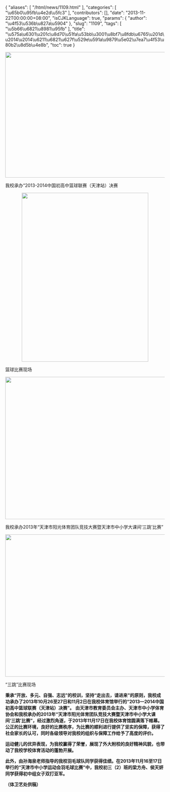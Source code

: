 {
    "aliases": [
        "/html/news/1109.html"
    ],
    "categories": [
        "\u65b0\u95fb\u4e2d\u5fc3"
    ],
    "contributors": [],
    "date": "2013-11-22T00:00:00+08:00",
    "isCJKLanguage": true,
    "params": {
        "author": "\u4f53\u536b\u827a\u5904"
    },
    "slug": "1109",
    "tags": [
        "\u5b66\u6821\u8981\u95fb"
    ],
    "title": "\u575a\u6301\u201c\u8d70\u51fa\u53bb\u3001\u8bf7\u8fdb\u6765\u201d\u2014\u2014\u6211\u6821\u627f\u529e\u591a\u9879\u5e02\u7ea7\u4f53\u80b2\u8d5b\u4e8b",
    "toc": true
}


<img
    src="https://cdn.tfls.online/mirror/full/4483aac80b10829efc7427d083c8208a86278211.jpg"
    style="display:block;margin-left:auto;margin-right:auto;"
    decoding="async"
    fetchpriority="auto"
    loading="lazy"
    height="397"
    width="600"
/>




我校承办“2013-2014中国初高中篮球联赛（天津站）决赛





<img
    src="https://cdn.tfls.online/mirror/full/56258d967518507a5b0a54d3ff332e22aae8ecf2.jpg"
    style="display:block;margin-left:auto;margin-right:auto;"
    decoding="async"
    fetchpriority="auto"
    loading="lazy"
    height="534"
    width="400"
/>




篮球比赛现场





<img
    src="https://cdn.tfls.online/mirror/full/91f4ffbfcc7ffc47c357eb3481a97ea6ec08b72f.jpg"
    style="display:block;margin-left:auto;margin-right:auto;"
    decoding="async"
    fetchpriority="auto"
    loading="lazy"
    height="450"
    width="600"
/>




我校承办2013年“天津市阳光体育团队竞技大赛暨天津市中小学大课间‘三跳’比赛”





<img
    src="https://cdn.tfls.online/mirror/full/eba42690ace70ce63a1cc873f4290dd0f6a55f1c.jpg"
    style="display:block;margin-left:auto;margin-right:auto;"
    decoding="async"
    fetchpriority="auto"
    loading="lazy"
    height="450"
    width="600"
/>




“三跳”比赛现场




  





**秉承“开放、多元、自强、志远”的校训，坚持“走出去，请进来”的原则，我校成功承办了2013年10月26至27日和11月2日在我校体育馆举行的“2013—2014中国初高中篮球联赛（天津站）决赛”。** **由天津市教育委员会主办、天津市中小学体育协会和我校承办的****2013****年“天津市阳光体育团队竞技大赛暨天津市中小学大课间‘三跳’比赛”，经过激烈角逐，于****2013****年****11****月****17****日在我校体育馆圆满落下帷幕。公正的比赛环境，良好的比赛秩序，为比赛的顺利进行提供了坚实的保障，获得了社会家长的认可，同时各级领导对我校的组织与保障工作给予了高度的评价。**




**运动健儿的优异表现，为我校赢得了荣誉，展现了外大附校的良好精神风貌，也带动了我校学校体育活动的蓬勃开展。**




**此外，由孙海泉老师指导的我校羽毛球队同学获得佳绩。在2013年11月16至17日举行的“天津市中小学运动会羽毛球比赛”中，我校初三（2）班的梁方舟、侯天妍同学获得初中组女子双打亚军。**




**（体卫艺处供稿）**




  



